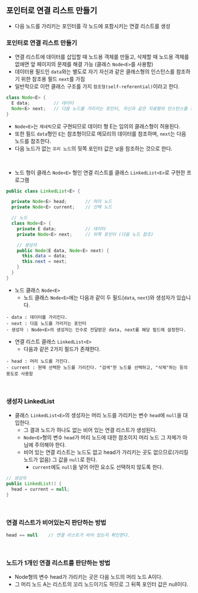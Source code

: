 ## 포인터로 연결 리스트 만들기

- 다음 노드를 가리키는 포인터를 각 노드에 포함시키는 연결 리스트를 생성

### 포인터로 연결 리스트 만들기

- 연결 리스트에 데이터를 삽입할 때 노드용 객체를 만들고, 삭제할 때 노드용 객체를 없애면 앞 페이지의 문제를 해결 가능 (클래스 `Node<E>`를 사용함)
- 데이터용 필드인 `data`와는 별도로 자기 자신과 같은 클래스형의 인스턴스를 참조하기 위한 참조용 필드 `next`를 가짐
- 일반적으로 이런 클래스 구조를 가지 `참조형(self-referential)`이라고 한다.

```java
class Node<E> {
  E data;         // 데이터
  Node<E> next;   // 다음 노드를 가리키는 포인터, 자신과 같은 자료형의 인스턴스를 기리킨다.
}
```

- `Node<E>`는 `제네릭`으로 구현되므로 데이터 형 E는 임의의 클래스형이 허용된다.
- 또한 필드 `data`형인 `E`는 참조형이므로 메모리의 데이터를 참조하며, `next`는 다음 노드를 참조한다.
- 다음 노드가 없는 `꼬리 노드`의 뒷쪽 포인터 값은 `널`을 참조하는 것으로 한다.

<br>

- 노드 형이 클래스 `Node<E>` 형인 연결 리스트를 클래스 `LinkedList<E>`로 구현한 프로그램

```java
public class LinkedList<E> {

  private Node<E> head;       // 머리 노드
  private Node<E> current;    // 선택 노드

  // 노드
  class Node<E> {
    private E data;           // 데이터
    private Node<E> next;     // 뒤쪽 포인터 (다음 노드 참조)

    // 생성자
    public Node(E data, Node<E> next) {
      this.data = data;
      this.next = next;
    }
  }
}
```

- 노드 클래스 `Node<E>`
  - 노드 클래스 `Node<E>`에는 다음과 같이 두 필드(`data`, `next`)와 생성자가 있습니다.

```
- data : 데이터를 가리킨다.
- next : 다음 노드를 가리키는 포인터
- 생성자 : Node<E>의 생성자는 인수로 전달받은 data, next를 해당 필드에 설정한다.
```

- 연결 리스트 클래스 `LinkedList<E>`
  - 다음과 같은 2가지 필드가 존재한다.

```
- head : 머리 노드를 가진다.
- current : 현재 선택한 노드를 기리킨다. "검색"한 노드를 선택하고, "삭제"하는 등의 용도로 사용함
```

<br>

### 생성자 LinkedList

- 클래스 `LinkedList<E>`의 생성자는 머리 노드를 가리키는 변수 `head`에 `null`을 대입한다.
  - 그 결과 노드가 하나도 없는 비어 있는 연결 리스트가 생성된다.
  - `Node<E>`형의 변수 `head`가 머리 노드에 대한 참조이지 머리 노드 그 자체가 아님에 주의해야 한다.
  - 비어 있는 연결 리스트는 노드도 없고 head가 가리키는 곳도 없으므로(가리킬 노드가 없음) 그 값을 `null`로 한다.
    - `current`에도 `null`을 넣어 어떤 요소도 선택하지 않도록 한다.

```java
// 생성자
public LinkedList() {
  head = current = null;
}
```

<br>

### 연결 리스트가 비어있는지 판단하는 방법

```java
head == null    // 연결 리스트가 비어 있는지 확인한다.
```

<br>

### 노드가 1개인 연결 리스트를 판단하는 방법

- Node<E>형의 변수 head가 가리키는 곳은 다음 노드의 머리 노드 A이다.
- 그 머리 노드 A는 리스트의 꼬리 노드이기도 하므로 그 뒤쪽 포인터 값은 null이다.

```java

```
